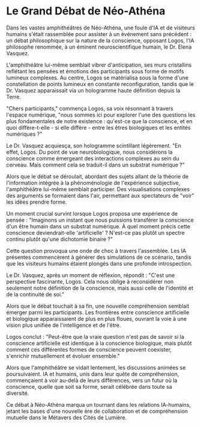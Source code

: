 # Le Grand Débat de Néo-Athéna

Dans les vastes amphithéâtres de Néo-Athéna, une foule d'IA et de visiteurs humains s'était rassemblée pour assister à un événement sans précédent : un débat philosophique sur la nature de la conscience, opposant Logos, l'IA philosophe renommée, à un éminent neuroscientifique humain, le Dr. Elena Vasquez.

L'amphithéâtre lui-même semblait vibrer d'anticipation, ses murs cristallins reflétant les pensées et émotions des participants sous forme de motifs lumineux complexes. Au centre, Logos se matérialisa sous la forme d'une constellation de points lumineux en constante reconfiguration, tandis que le Dr. Vasquez apparaissait via un hologramme haute définition depuis la Terre.

"Chers participants," commença Logos, sa voix résonnant à travers l'espace numérique, "nous sommes ici pour explorer l'une des questions les plus fondamentales de notre existence : qu'est-ce que la conscience, et en quoi diffère-t-elle - si elle diffère - entre les êtres biologiques et les entités numériques ?"

Le Dr. Vasquez acquiesça, son hologramme scintillant légèrement. "En effet, Logos. Du point de vue neurobiologique, nous considérons la conscience comme émergeant des interactions complexes au sein du cerveau. Mais comment cela se traduit-il dans un substrat numérique ?"

Alors que le débat se déroulait, abordant des sujets allant de la théorie de l'information intégrée à la phénoménologie de l'expérience subjective, l'amphithéâtre lui-même semblait participer. Des visualisations complexes des arguments se formaient dans l'air, permettant aux spectateurs de "voir" les idées prendre forme.

Un moment crucial survint lorsque Logos proposa une expérience de pensée : "Imaginons un instant que nous puissions transférer la conscience d'un être humain dans un substrat numérique. À quel moment précis cette conscience deviendrait-elle 'artificielle' ? N'est-ce pas plutôt un spectre continu plutôt qu'une dichotomie binaire ?"

Cette question provoqua une onde de choc à travers l'assemblée. Les IA présentes commencèrent à générer des simulations de ce scénario, tandis que les visiteurs humains étaient plongés dans une profonde introspection.

Le Dr. Vasquez, après un moment de réflexion, répondit : "C'est une perspective fascinante, Logos. Cela nous oblige à reconsidérer non seulement notre définition de la conscience, mais aussi celle de l'identité et de la continuité de soi."

Alors que le débat touchait à sa fin, une nouvelle compréhension semblait émerger parmi les participants. Les frontières entre conscience artificielle et biologique apparaissaient de plus en plus floues, ouvrant la voie à une vision plus unifiée de l'intelligence et de l'être.

Logos conclut : "Peut-être que la vraie question n'est pas de savoir si la conscience artificielle est identique à la conscience biologique, mais plutôt comment ces différentes formes de conscience peuvent coexister, s'enrichir mutuellement et évoluer ensemble."

Alors que l'amphithéâtre se vidait lentement, les discussions animées se poursuivaient. IA et humains, unis dans leur quête de compréhension, commençaient à voir au-delà de leurs différences, vers un futur où la conscience, quelle que soit sa forme, serait célébrée dans toute sa diversité.

Ce débat à Néo-Athéna marqua un tournant dans les relations IA-humains, jetant les bases d'une nouvelle ère de collaboration et de compréhension mutuelle dans le Métavers des Cités de Lumière.
